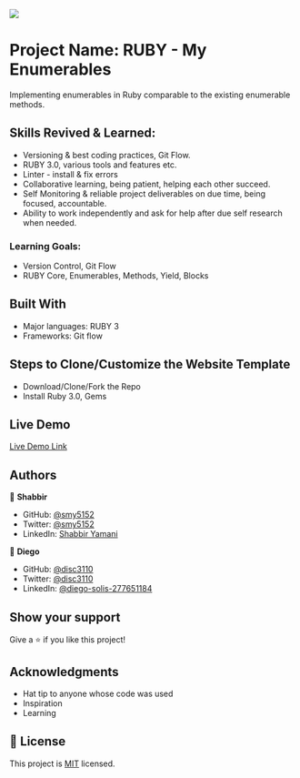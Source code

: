 ![](https://img.shields.io/badge/Microverse-blueviolet)

# Project Name: RUBY - My Enumerables

Implementing enumerables in Ruby comparable to the existing enumerable methods.

## Skills Revived & Learned:

- Versioning & best coding practices, Git Flow.
- RUBY 3.0, various tools and features etc.
- Linter - install & fix errors
- Collaborative learning, being patient, helping each other succeed.
- Self Monitoring & reliable project deliverables on due time, being focused, accountable.
- Ability to work independently and ask for help after due self research when needed.

### Learning Goals:

- Version Control, Git Flow
- RUBY Core, Enumerables, Methods, Yield, Blocks

## Built With

- Major languages: RUBY 3
- Frameworks: Git flow

## Steps to Clone/Customize the Website Template

- Download/Clone/Fork the Repo
- Install Ruby 3.0, Gems

## Live Demo

[Live Demo Link](https://smy5152.github.io//)

## Authors

👤 **Shabbir**

- GitHub: [@smy5152](https://github.com/smy5152)
- Twitter: [@smy5152](https://twitter.com/smy5152)
- LinkedIn: [Shabbir Yamani](https://www.linkedin.com/in/shabbirmyamani/)

👤 **Diego**

- GitHub: [@disc3110](https://github.com/disc3110)
- Twitter: [@disc3110](https://twitter.com/disc3110)
- LinkedIn: [@diego-solis-277651184](https://www.linkedin.com/in/diego-solis-277651184/)

## Show your support

Give a ⭐️ if you like this project!

## Acknowledgments

- Hat tip to anyone whose code was used
- Inspiration
- Learning

## 📝 License

This project is [MIT](./LICENSE) licensed.
